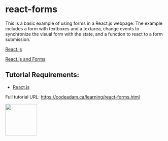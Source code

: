# react-forms

This is a basic example of using forms in a React.js webpage. The example includes a form with textboxes and a textarea, change events to synchronize the visual form with the state, and a function to react to a form submission.  

[React.js](https://reactjs.org/)

[React.js and Forms](https://reactjs.org/docs/forms.html)


## Tutorial Requirements:

* [React.js](https://reactjs.org/)

Full tutorial URL: https://codeadam.ca/learning/react-forms.html

<a href="https://codeadam.ca">
<img src="https://codeadam.ca/images/code-block.png" width="100">
</a>

